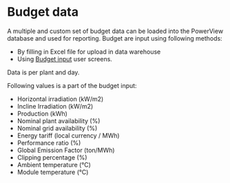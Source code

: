 # Budget data

A multiple and custom set of budget data can be loaded into the PowerView database and used for reporting.
Budget are input using following methods:
- By filling in Excel file for upload in data warehouse
- Using [Budget input](../../User%20Interfaces/Manual%20Data%20Registration/Budget%20Input/Budget%20Input.md) user screens.

Data is per plant and day.

Following values is a part of the budget input:
- Horizontal irradiation (kW/m2)
- Incline Irradiation (kW/m2)
- Production (kWh)
- Nominal plant availability (%)
- Nominal grid availability (%)
- Energy tariff (local currency / MWh)
- Performance ratio (%)
- Global Emission Factor (ton/MWh)
- Clipping percentage (%)
- Ambient temperature (°C)
- Module temperature (°C)


